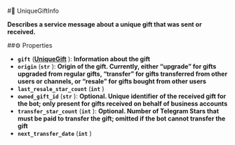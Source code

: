 #🔮 UniqueGiftInfo

**Describes a service message about a unique gift that was sent or received.**

##⚙️ Properties

- **`gift`** (**[UniqueGift](UniqueGift.md)** ): **Information about the gift**
- **`origin`** (**`str`** ): **Origin of the gift. Currently, either “upgrade” for gifts upgraded from regular gifts, “transfer” for gifts transferred from other users or channels, or “resale” for gifts bought from other users**
- **`last_resale_star_count`** (**`int`** )
- **`owned_gift_id`** (**`str`** ): **Optional. Unique identifier of the received gift for the bot; only present for gifts received on behalf of business accounts**
- **`transfer_star_count`** (**`int`** ): **Optional. Number of Telegram Stars that must be paid to transfer the gift; omitted if the bot cannot transfer the gift**
- **`next_transfer_date`** (**`int`** )
